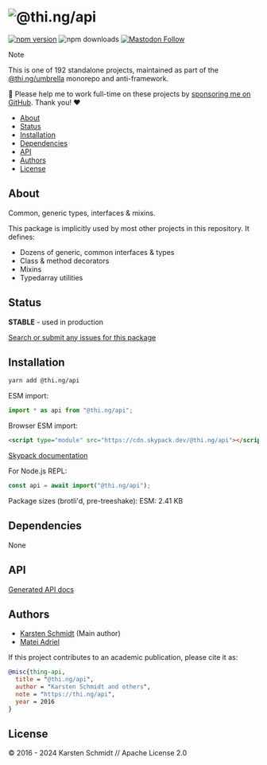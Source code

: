 <!-- This file is generated - DO NOT EDIT! -->
<!-- Please see: https://github.com/thi-ng/umbrella/blob/develop/CONTRIBUTING.md#changes-to-readme-files -->
# ![@thi.ng/api](https://media.thi.ng/umbrella/banners-20230807/thing-api.svg?1c0ba288)

[![npm version](https://img.shields.io/npm/v/@thi.ng/api.svg)](https://www.npmjs.com/package/@thi.ng/api)
![npm downloads](https://img.shields.io/npm/dm/@thi.ng/api.svg)
[![Mastodon Follow](https://img.shields.io/mastodon/follow/109331703950160316?domain=https%3A%2F%2Fmastodon.thi.ng&style=social)](https://mastodon.thi.ng/@toxi)

> [!NOTE]
> This is one of 192 standalone projects, maintained as part
> of the [@thi.ng/umbrella](https://github.com/thi-ng/umbrella/) monorepo
> and anti-framework.
>
> 🚀 Please help me to work full-time on these projects by [sponsoring me on
> GitHub](https://github.com/sponsors/postspectacular). Thank you! ❤️

- [About](#about)
- [Status](#status)
- [Installation](#installation)
- [Dependencies](#dependencies)
- [API](#api)
- [Authors](#authors)
- [License](#license)

## About

Common, generic types, interfaces & mixins.

This package is implicitly used by most other projects in this repository. It
defines:

- Dozens of generic, common interfaces & types
- Class & method decorators
- Mixins
- Typedarray utilities

## Status

**STABLE** - used in production

[Search or submit any issues for this package](https://github.com/thi-ng/umbrella/issues?q=%5Bapi%5D+in%3Atitle)

## Installation

```bash
yarn add @thi.ng/api
```

ESM import:

```ts
import * as api from "@thi.ng/api";
```

Browser ESM import:

```html
<script type="module" src="https://cdn.skypack.dev/@thi.ng/api"></script>
```

[Skypack documentation](https://docs.skypack.dev/)

For Node.js REPL:

```js
const api = await import("@thi.ng/api");
```

Package sizes (brotli'd, pre-treeshake): ESM: 2.41 KB

## Dependencies

None

## API

[Generated API docs](https://docs.thi.ng/umbrella/api/)

## Authors

- [Karsten Schmidt](https://thi.ng) (Main author)
- [Matei Adriel](https://github.com/Mateiadrielrafael)

If this project contributes to an academic publication, please cite it as:

```bibtex
@misc{thing-api,
  title = "@thi.ng/api",
  author = "Karsten Schmidt and others",
  note = "https://thi.ng/api",
  year = 2016
}
```

## License

&copy; 2016 - 2024 Karsten Schmidt // Apache License 2.0
